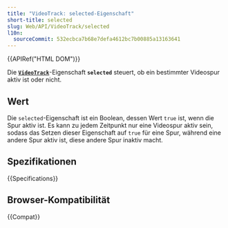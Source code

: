 ```yaml
---
title: "VideoTrack: selected-Eigenschaft"
short-title: selected
slug: Web/API/VideoTrack/selected
l10n:
  sourceCommit: 532ecbca7b68e7defa4612bc7b00885a13163641
---
```


{{APIRef("HTML DOM")}}

Die **[`VideoTrack`](/de/docs/Web/API/VideoTrack)**-Eigenschaft
**`selected`** steuert, ob ein bestimmter Videospur aktiv ist oder nicht.

## Wert

Die `selected`-Eigenschaft ist ein Boolean, dessen Wert `true` ist, wenn die
Spur aktiv ist. Es kann zu jedem Zeitpunkt nur eine Videospur aktiv sein, sodass das Setzen
dieser Eigenschaft auf `true` für eine Spur, während eine andere Spur aktiv ist, diese andere
Spur inaktiv macht.

## Spezifikationen

{{Specifications}}

## Browser-Kompatibilität

{{Compat}}

